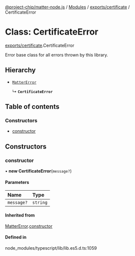 [@project-chip/matter-node.js](../README.md) / [Modules](../modules.md) / [exports/certificate](../modules/exports_certificate.md) / CertificateError

# Class: CertificateError

[exports/certificate](../modules/exports_certificate.md).CertificateError

Error base class for all errors thrown by this library.

## Hierarchy

- [`MatterError`](exports_common.MatterError.md)

  ↳ **`CertificateError`**

## Table of contents

### Constructors

- [constructor](exports_certificate.CertificateError.md#constructor)

## Constructors

### constructor

• **new CertificateError**(`message?`)

#### Parameters

| Name | Type |
| :------ | :------ |
| `message?` | `string` |

#### Inherited from

[MatterError](exports_common.MatterError.md).[constructor](exports_common.MatterError.md#constructor)

#### Defined in

node_modules/typescript/lib/lib.es5.d.ts:1059
